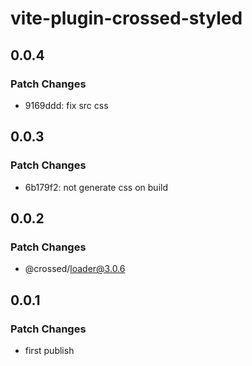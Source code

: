 # vite-plugin-crossed-styled

## 0.0.4

### Patch Changes

- 9169ddd: fix src css

## 0.0.3

### Patch Changes

- 6b179f2: not generate css on build

## 0.0.2

### Patch Changes

- @crossed/loader@3.0.6

## 0.0.1

### Patch Changes

- first publish

